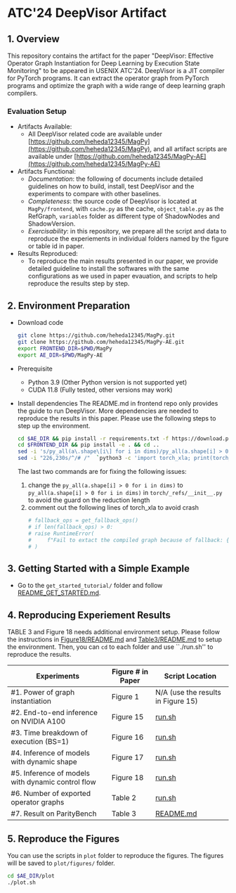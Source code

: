 # ATC'24 DeepVisor Artifact

## 1. Overview
This repository contains the artifact for the paper "DeepVisor: Effective Operator Graph Instantiation for Deep Learning by Execution State Monitoring" to be appeared in USENIX ATC'24. DeepVisor is a JIT compiler for PyTorch programs. It can extract the operator graph from PyTorch programs and optimize the graph with a wide range of deep learning graph compilers.

### Evaluation Setup
* Artifacts Available:
    * All DeepVisor related code are available under [https://github.com/heheda12345/MagPy](https://github.com/heheda12345/MagPy), and all artifact scripts are available under [https://github.com/heheda12345/MagPy-AE](https://github.com/heheda12345/MagPy-AE)
* Artifacts Functional:
    * *Documentation*: the following of documents include detailed guidelines on how to build, install, test DeepVisor and the experiments to compare with other baselines.
    * *Completeness*: the source code of DeepVisor is located at ``MagPy/frontend``, with `cache.py` as the cache, `object_table.py` as the RefGraph, `variables` folder as different type of ShadowNodes and ShadowVersion. 
    * *Exercisability*: in this repository, we prepare all the script and data to reproduce the experiements in individual folders named by the figure or table id in paper.
* Results Reproduced:
    * To reproduce the main results presented in our paper, we provide detailed guideline to install the softwares with the same configurations as we used in paper evauation, and scripts to help reproduce the results step by step.


## 2. Environment Preparation

* Download code
    ```bash
    git clone https://github.com/heheda12345/MagPy.git
    git clone https://github.com/heheda12345/MagPy-AE.git
    export FRONTEND_DIR=$PWD/MagPy
    export AE_DIR=$PWD/MagPy-AE
    ```

* Prerequisite
    * Python 3.9 (Other Python version is not supported yet)
    * CUDA 11.8 (Fully tested, other versions may work)

* Install dependencies
The README.md in frontend repo only provides the guide to run DeepVisor. More dependencies are needed to reproduce the results in this paper. Please use the following steps to step up the environment.

    ```bash
    cd $AE_DIR && pip install -r requirements.txt -f https://download.pytorch.org/whl/torch_stable.html && cd ..
    cd $FRONTEND_DIR && pip install -e . && cd ..
    sed -i 's/py_all(a\.shape\[i\] for i in dims)/py_all(a.shape[i] > 0 for i in dims)/g' `python3 -c 'import torch; print(torch.__path__[0])'`/_refs/__init__.py
    sed -i "226,230s/^/# /"  `python3 -c 'import torch_xla; print(torch_xla.__path__[0])'`/core/dynamo_bridge.py
    ```

    The last two commands are for fixing the following issues:
    1. change the `py_all(a.shape[i] > 0 for i in dims)` to `py_all(a.shape[i] > 0 for i in dims)` in `torch/_refs/__init__.py` to avoid the guard on the reduction length
    2. comment out the following lines of torch_xla to avoid crash
        ```python
        # fallback_ops = get_fallback_ops()
        # if len(fallback_ops) > 0:
        # raise RuntimeError(
        #     f"Fail to extact the compiled graph because of fallback: {','.join(fallback_ops)}"
        # )
        ```

## 3. Getting Started with a Simple Example
* Go to the `get_started_tutorial/` folder and follow [README_GET_STARTED.md](get_started_tutorial/README.md).

## 4. Reproducing Experiement Results

TABLE 3 and Figure 18 needs additional environment setup. Please follow the instructions in [Figure18/README.md](Figure18/README.md) and [Table3/README.md](Table3/README.md) to setup the environment. Then, you can ``cd`` to each folder and use ``./run.sh'' to reproduce the results.

| Experiments   | Figure # in Paper |  Script Location |
| -----------     | -----------  |  ----------- |
| #1. Power of graph instantiation | Figure 1 | N/A (use the results in Figure 15) |
| #2. End-to-end inference on NVIDIA A100 | Figure 15 | [run.sh](Figure15/run.sh) |
| #3. Time breakdown of execution (BS=1) | Figure 16 | [run.sh](Figure16/run.sh) |
| #4. Inference of models with dynamic shape | Figure 17 | [run.sh](Figure17/run.sh) |
| #5. Inference of models with dynamic control flow | Figure 18 | [run.sh](Figure18/run.sh) |
| #6. Number of exported operator graphs | Table 2 | [run.sh](Table2/run.sh) |
| #7. Result on ParityBench | Table 3 | [README.md](Table3/README.md) |

## 5. Reproduce the Figures
You can use the scripts in ``plot`` folder to reproduce the figures. The figures will be saved to `plot/figures/` folder.

```bash
cd $AE_DIR/plot
./plot.sh
```